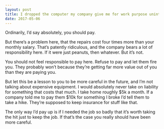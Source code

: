 ```yaml
---
layout: post
title: I dropped the computer my company give me for work purpose unintentionally in my sleep and my boss asks me to pay for repairs. What can I do?
date: 2017-05-06
---
```


<p>Ordinarily, I’d say absolutely, you should pay.</p><p>But there’s a problem here, that the repairs cost four times more than your monthly salary. That’s patently ridiculous, and the company bears a lot of responsibility here. If it were just peanuts, then whatever. But it’s not.</p><p>You should not feel responsible to pay here. Refuse to pay and let them fire you. They probably won’t because they’re getting far more value out of you than they are paying you.</p><p>But let this be a lesson to you to be more careful in the future, and I’m not talking about expensive equipment. I would absolutely never take on liability for something that costs that much. I take home roughly $5k a month. If a company told me to pay them $10k for something I broke I’d tell them to take a hike. They’re supposed to keep insurance for stuff like that.</p><p>The only way I’d pay up is if I needed the job so badly that it’s worth taking the hit just to keep the job. If that’s the case you really should have been more careful.</p>
